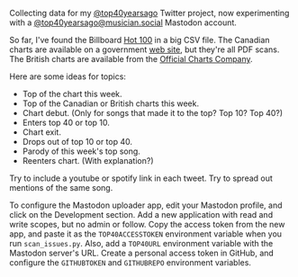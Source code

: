 Collecting data for my [@top40yearsago] Twitter project, now experimenting with a <a rel="me" href="https://musician.social/@top40yearsago">@top40yearsago@musician.social</a> Mastodon account.

So far, I've found the Billboard [Hot 100] in a big CSV file. The Canadian
charts are available on a government [web site][cancon], but they're all PDF
scans. The British charts are available from the
[Official Charts Company][brits].

Here are some ideas for topics:
* Top of the chart this week.
* Top of the Canadian or British charts this week.
* Chart debut. (Only for songs that made it to the top? Top 10? Top 40?)
* Enters top 40 or top 10.
* Chart exit.
* Drops out of top 10 or top 40.
* Parody of this week's top song.
* Reenters chart. (With explanation?)

Try to include a youtube or spotify link in each tweet. Try to spread out mentions of the same song.

To configure the Mastodon uploader app, edit your Mastodon profile, and click on
the Development section. Add a new application with read and write scopes, but
no admin or follow. Copy the access token from the new app, and paste it as the
`TOP40ACCESSTOKEN` environment variable when you run `scan_issues.py`. Also, add
a `TOP40URL` environment variable with the Mastodon server's URL. Create a
personal access token in GitHub, and configure the `GITHUBTOKEN` and
`GITHUBREPO` environment variables.

[@top40yearsago]: https://twitter.com/top40yearsago
[Hot 100]: https://data.world/kcmillersean/billboard-hot-100-1958-2017
[cancon]: http://www.bac-lac.gc.ca/eng/discover/films-videos-sound-recordings/rpm/Pages/rpm.aspx
[brits]: https://www.officialcharts.com/charts/singles-chart/19790902/7501/
